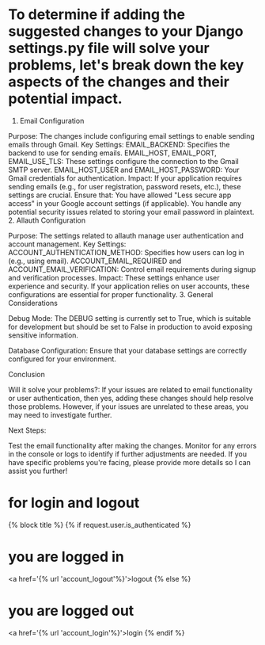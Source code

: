 # To determine if adding the suggested changes to your Django settings.py file will solve your problems, let's break down the key aspects of the changes and their potential impact.

1. Email Configuration

Purpose: The changes include configuring email settings to enable sending emails through Gmail.
Key Settings:
EMAIL_BACKEND: Specifies the backend to use for sending emails.
EMAIL_HOST, EMAIL_PORT, EMAIL_USE_TLS: These settings configure the connection to the Gmail SMTP server.
EMAIL_HOST_USER and EMAIL_HOST_PASSWORD: Your Gmail credentials for authentication.
Impact: If your application requires sending emails (e.g., for user registration, password resets, etc.), these settings are crucial. Ensure that:
You have allowed "Less secure app access" in your Google account settings (if applicable).
You handle any potential security issues related to storing your email password in plaintext.
2. Allauth Configuration

Purpose: The settings related to allauth manage user authentication and account management.
Key Settings:
ACCOUNT_AUTHENTICATION_METHOD: Specifies how users can log in (e.g., using email).
ACCOUNT_EMAIL_REQUIRED and ACCOUNT_EMAIL_VERIFICATION: Control email requirements during signup and verification processes.
Impact: These settings enhance user experience and security. If your application relies on user accounts, these configurations are essential for proper functionality.
3. General Considerations

Debug Mode: The DEBUG setting is currently set to True, which is suitable for development but should be set to False in production to avoid exposing sensitive information.

Database Configuration: Ensure that your database settings are correctly configured for your environment.

Conclusion

Will it solve your problems?: If your issues are related to email functionality or user authentication, then yes, adding these changes should help resolve those problems. However, if your issues are unrelated to these areas, you may need to investigate further.

Next Steps:

Test the email functionality after making the changes.
Monitor for any errors in the console or logs to identify if further adjustments are needed.
If you have specific problems you're facing, please provide more details so I can assist you further!


# for login and logout 

   {% block title %}
        {% if request.user.is_authenticated %}
          <h1> you are logged in</h1>
          <a href='{% url 'account_logout'%}'>logout</a>
        {% else %}
           <h1>you are logged out</h1>
           <a href='{% url 'account_login'%}'>login</a>
        {% endif %} 